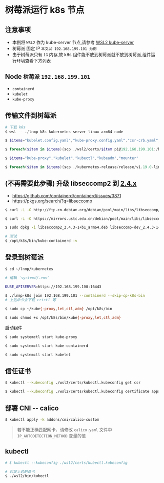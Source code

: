 # 树莓派运行 k8s 节点

## 注意事项

* 本例将 `WSL2` 作为 kube-server 节点,请参考 [WSL2 kube-server](../wsl2/README.SERVER.md)
* 树莓派 固定 IP `本文以 192.168.199.101 为例`
* 由于树莓派只有 `1G` 内存,故 k8s 组件能不放到树莓派就不放到树莓派,组件运行环境查看下方列表

## Node `树莓派` `192.168.199.101`

* `containerd`
* `kubelet`
* `kube-proxy`

## 传输文件到树莓派

```powershell
# 下载 k8s
$ wsl -- ./lnmp-k8s kubernetes-server linux arm64 node

$ $items="kubelet.config.yaml","kube-proxy.config.yaml","csr-crb.yaml","kubectl.kubeconfig","kube-proxy.kubeconfig","etcd-client.pem","etcd-client-key.pem"

$ foreach($item in $items){scp ./wsl2/certs/$item pi@192.168.199.101:/home/pi/lnmp/kubernetes/systemd/certs}

$ $items="kube-proxy","kubelet","kubectl","kubeadm","mounter"

$ foreach($item in $items){scp ./kubernetes-release/release/v1.19.0-linux-arm64/kubernetes/server/bin/$item pi@192.168.199.101:/home/pi/}
```

## (不再需要此步骤) 升级 libseccomp2 到 [2.4.x](https://packages.debian.org/bullseye/libseccomp2)

* https://github.com/containerd/containerd/issues/3871
* https://pkgs.org/search/?q=libseccomp

```bash
$ curl -L -O http://ftp.cn.debian.org/debian/pool/main/libs/libseccomp/libseccomp2_2.4.3-1+b1_arm64.deb

$ curl -L -O https://mirrors.ustc.edu.cn/debian/pool/main/libs/libseccomp/libseccomp-dev_2.4.3-1+b1_arm64.deb

$ sudo dpkg -i libseccomp2_2.4.3-1+b1_arm64.deb libseccomp-dev_2.4.3-1+b1_arm64.deb

# 测试
$ /opt/k8s/bin/kube-containerd -v
```

## 登录到树莓派

```bash
$ cd ~/lnmp/kubernetes

# 编辑 `systemd/.env`

KUBE_APISERVER=https://192.168.199.100:16443

$ ./lnmp-k8s join 192.168.199.101 --containerd --skip-cp-k8s-bin
# 上边命令会下载 crictl 等

$ sudo cp ~/kube{-proxy,let,ctl,adm} /opt/k8s/bin

$ sudo chmod +x /opt/k8s/bin/kube{-proxy,let,ctl,adm}
```

启动组件

```bash
$ sudo systemctl start kube-proxy

$ sudo systemctl start kube-containerd

$ sudo systemctl start kubelet
```

## 信任证书

```bash
$ kubectl --kubeconfig ./wsl2/certs/kubectl.kubeconfig get csr

$ kubectl --kubeconfig ./wsl2/certs/kubectl.kubeconfig certificate approve csr-XXXXX
```

## 部署 CNI -- calico

```bash
$ kubectl apply -k addons/cni/calico-custom
```

> 若不能正确匹配网卡，请修改 `calico.yaml` 文件中 `IP_AUTODETECTION_METHOD` 变量的值

## kubectl

```bash
# $ kubectl --kubeconfig ./wsl2/certs/kubectl.kubeconfig

# 封装上边的命令
$ ./wsl2/bin/kubectl
```

